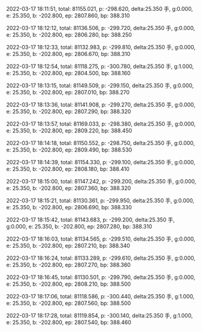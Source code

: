 2022-03-17 18:11:51, total: 81155.021, p: -298.620, delta:25.350 手, g:0.000, e: 25.350, b: -202.800, ep: 2807.860, bp: 388.310

2022-03-17 18:12:12, total: 81136.506, p: -299.720, delta:25.350 手, g:0.000, e: 25.350, b: -202.800, ep: 2806.280, bp: 388.250

2022-03-17 18:12:33, total: 81132.983, p: -299.810, delta:25.350 手, g:0.000, e: 25.350, b: -202.800, ep: 2806.670, bp: 388.310

2022-03-17 18:12:54, total: 81118.275, p: -300.780, delta:25.350 手, g:1.000, e: 25.350, b: -202.800, ep: 2804.500, bp: 388.160

2022-03-17 18:13:15, total: 81149.509, p: -299.150, delta:25.350 手, g:0.000, e: 25.350, b: -202.800, ep: 2807.010, bp: 388.270

2022-03-17 18:13:36, total: 81141.908, p: -299.270, delta:25.350 手, g:0.000, e: 25.350, b: -202.800, ep: 2807.290, bp: 388.320

2022-03-17 18:13:57, total: 81169.033, p: -298.380, delta:25.350 手, g:0.000, e: 25.350, b: -202.800, ep: 2809.220, bp: 388.450

2022-03-17 18:14:18, total: 81150.552, p: -298.750, delta:25.350 手, g:0.000, e: 25.350, b: -202.800, ep: 2809.490, bp: 388.530

2022-03-17 18:14:39, total: 81154.330, p: -299.100, delta:25.350 手, g:0.000, e: 25.350, b: -202.800, ep: 2808.180, bp: 388.410

2022-03-17 18:15:00, total: 81147.242, p: -299.200, delta:25.350 手, g:0.000, e: 25.350, b: -202.800, ep: 2807.360, bp: 388.320

2022-03-17 18:15:21, total: 81130.361, p: -299.950, delta:25.350 手, g:0.000, e: 25.350, b: -202.800, ep: 2806.690, bp: 388.330

2022-03-17 18:15:42, total: 81143.683, p: -299.200, delta:25.350 手, g:0.000, e: 25.350, b: -202.800, ep: 2807.280, bp: 388.310

2022-03-17 18:16:03, total: 81134.565, p: -299.510, delta:25.350 手, g:0.000, e: 25.350, b: -202.800, ep: 2807.210, bp: 388.340

2022-03-17 18:16:24, total: 81133.289, p: -299.610, delta:25.350 手, g:0.000, e: 25.350, b: -202.800, ep: 2807.270, bp: 388.360

2022-03-17 18:16:45, total: 81130.501, p: -299.790, delta:25.350 手, g:0.000, e: 25.350, b: -202.800, ep: 2808.210, bp: 388.500

2022-03-17 18:17:06, total: 81118.586, p: -300.440, delta:25.350 手, g:1.000, e: 25.350, b: -202.800, ep: 2807.560, bp: 388.500

2022-03-17 18:17:28, total: 81119.854, p: -300.140, delta:25.350 手, g:1.000, e: 25.350, b: -202.800, ep: 2807.540, bp: 388.460